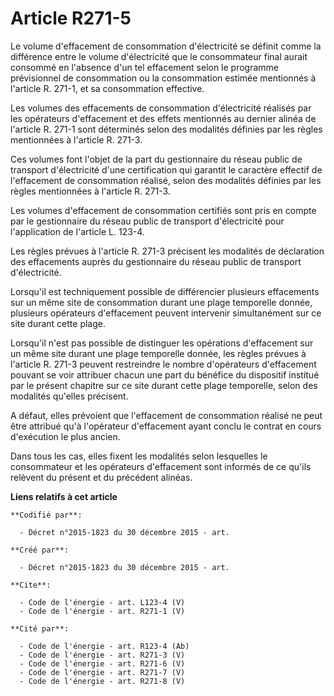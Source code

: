 # Article R271-5

Le volume d'effacement de consommation d'électricité se définit comme la différence entre le volume d'électricité que le
consommateur final aurait consommé en l'absence d'un tel effacement selon le programme prévisionnel de consommation ou la
consommation estimée mentionnés à l'article R. 271-1, et sa consommation effective. 

Les volumes des effacements de consommation d'électricité réalisés par les opérateurs d'effacement et des effets mentionnés
au dernier alinéa de l'article R. 271-1 sont déterminés selon des modalités définies par les règles mentionnées à l'article
R. 271-3. 

Ces volumes font l'objet de la part du gestionnaire du réseau public de transport d'électricité d'une certification qui
garantit le caractère effectif de l'effacement de consommation réalisé, selon des modalités définies par les règles
mentionnées à l'article R. 271-3. 

Les volumes d'effacement de consommation certifiés sont pris en compte par le gestionnaire du réseau public de transport
d'électricité pour l'application de l'article L. 123-4. 

Les règles prévues à l'article R. 271-3 précisent les modalités de déclaration des effacements auprès du gestionnaire du
réseau public de transport d'électricité. 

Lorsqu'il est techniquement possible de différencier plusieurs effacements sur un même site de consommation durant une plage
temporelle donnée, plusieurs opérateurs d'effacement peuvent intervenir simultanément sur ce site durant cette plage. 

Lorsqu'il n'est pas possible de distinguer les opérations d'effacement sur un même site durant une plage temporelle donnée,
les règles prévues à l'article R. 271-3 peuvent restreindre le nombre d'opérateurs d'effacement pouvant se voir attribuer
chacun une part du bénéfice du dispositif institué par le présent chapitre sur ce site durant cette plage temporelle, selon
des modalités qu'elles précisent. 

A défaut, elles prévoient que l'effacement de consommation réalisé ne peut être attribué qu'à l'opérateur d'effacement ayant
conclu le contrat en cours d'exécution le plus ancien. 

Dans tous les cas, elles fixent les modalités selon lesquelles le consommateur et les opérateurs d'effacement sont informés
de ce qu'ils relèvent du présent et du précédent alinéas.

**Liens relatifs à cet article**

	**Codifié par**:

	  - Décret n°2015-1823 du 30 décembre 2015 - art.

	**Créé par**:

	  - Décret n°2015-1823 du 30 décembre 2015 - art.

	**Cite**:

	  - Code de l'énergie - art. L123-4 (V)
	  - Code de l'énergie - art. R271-1 (V)

	**Cité par**:

	  - Code de l'énergie - art. R123-4 (Ab)
	  - Code de l'énergie - art. R271-3 (V)
	  - Code de l'énergie - art. R271-6 (V)
	  - Code de l'énergie - art. R271-7 (V)
	  - Code de l'énergie - art. R271-8 (V)
